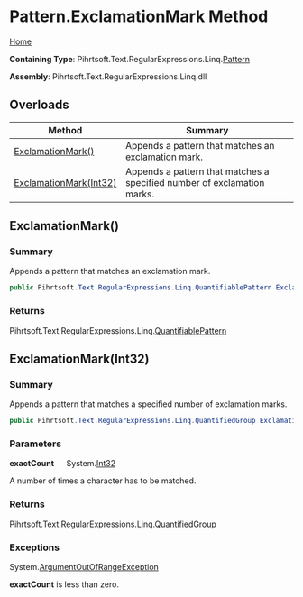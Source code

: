 # Pattern\.ExclamationMark Method

[Home](../../../../../../README.md)

**Containing Type**: Pihrtsoft\.Text\.RegularExpressions\.Linq\.[Pattern](../README.md)

**Assembly**: Pihrtsoft\.Text\.RegularExpressions\.Linq\.dll

## Overloads

| Method | Summary |
| ------ | ------- |
| [ExclamationMark()](#Pihrtsoft_Text_RegularExpressions_Linq_Pattern_ExclamationMark) | Appends a pattern that matches an exclamation mark\. |
| [ExclamationMark(Int32)](#Pihrtsoft_Text_RegularExpressions_Linq_Pattern_ExclamationMark_System_Int32_) | Appends a pattern that matches a specified number of exclamation marks\. |

## ExclamationMark\(\) <a name="Pihrtsoft_Text_RegularExpressions_Linq_Pattern_ExclamationMark"></a>

### Summary

Appends a pattern that matches an exclamation mark\.

```csharp
public Pihrtsoft.Text.RegularExpressions.Linq.QuantifiablePattern ExclamationMark()
```

### Returns

Pihrtsoft\.Text\.RegularExpressions\.Linq\.[QuantifiablePattern](../../QuantifiablePattern/README.md)

## ExclamationMark\(Int32\) <a name="Pihrtsoft_Text_RegularExpressions_Linq_Pattern_ExclamationMark_System_Int32_"></a>

### Summary

Appends a pattern that matches a specified number of exclamation marks\.

```csharp
public Pihrtsoft.Text.RegularExpressions.Linq.QuantifiedGroup ExclamationMark(int exactCount)
```

### Parameters

**exactCount** &emsp; System\.[Int32](https://docs.microsoft.com/en-us/dotnet/api/system.int32)

A number of times a character has to be matched\.

### Returns

Pihrtsoft\.Text\.RegularExpressions\.Linq\.[QuantifiedGroup](../../QuantifiedGroup/README.md)

### Exceptions

System\.[ArgumentOutOfRangeException](https://docs.microsoft.com/en-us/dotnet/api/system.argumentoutofrangeexception)

**exactCount** is less than zero\.

